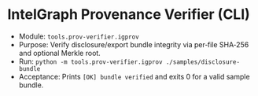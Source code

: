 # IntelGraph Provenance Verifier (CLI)

- Module: `tools.prov-verifier.igprov`
- Purpose: Verify disclosure/export bundle integrity via per‑file SHA‑256 and optional Merkle root.
- Run: `python -m tools.prov-verifier.igprov ./samples/disclosure-bundle`
- Acceptance: Prints `[OK] bundle verified` and exits 0 for a valid sample bundle.
